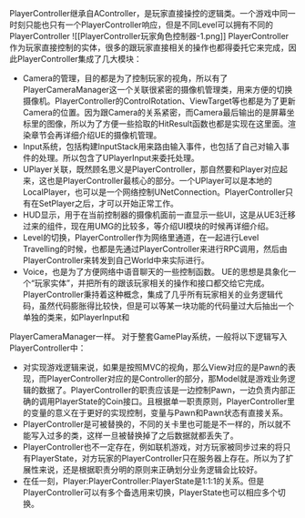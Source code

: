 PlayerController继承自AController，是玩家直接操控的逻辑类。一个游戏中同一时刻只能也只有一个PlayerController响应，但是不同Level可以拥有不同的PlayerController
![[PlayerController玩家角色控制器-1.png]]
PlayerController作为玩家直接控制的实体，很多的跟玩家直接相关的操作也都得委托它来完成，因此PlayerController集成了几大模块：
- Camera的管理，目的都是为了控制玩家的视角，所以有了PlayerCameraManager这一个关联很紧密的摄像机管理类，用来方便的切换摄像机。PlayerController的ControlRotation、ViewTarget等也都是为了更新Camera的位置。因为跟Camera的关系紧密，而Camera最后输出的是屏幕坐标里的图像，所以为了方便一些拾取的HitResult函数也都是实现在这里面。渲染章节会再详细介绍UE的摄像机管理。
- Input系统，包括构建InputStack用来路由输入事件，也包括了自己对输入事件的处理。所以包含了UPlayerInput来委托处理。
- UPlayer关联，既然顾名思义是PlayerController，那自然要和Player对应起来，这也是PlayerController最核心的部分。一个UPlayer可以是本地的LocalPlayer，也可以是一个网络控制UNetConnection。PlayerController只有在SetPlayer之后，才可以开始正常工作。
- HUD显示，用于在当前控制器的摄像机面前一直显示一些UI，这是从UE3迁移过来的组件，现在用UMG的比较多，等介绍UI模块的时候再详细介绍。
- Level的切换，PlayerController作为网络里通道，在一起进行Level Travelling的时候，也都是先通过PlayerController来进行RPC调用，然后由PlayerController来转发到自己World中来实际进行。
- Voice，也是为了方便网络中语音聊天的一些控制函数。
UE的思想是具象化一个“玩家实体”，并把所有的跟该玩家相关的操作和接口都交给它完成。PlayerController秉持着这种概念，集成了几乎所有玩家相关的业务逻辑代码，虽然代码膨胀得比较快，但是可以等某一块功能的代码量过大后抽出一个单独的类来，如PlayerInput和

PlayerCameraManager一样。
对于整套GamePlay系统，一般将以下逻辑写入PlayerController中：
- 对实现游戏逻辑来说，如果是按照MVC的视角，那么View对应的是Pawn的表现，而PlayerController对应的是Controller的部分，那Model就是游戏业务逻辑的数据了。PlayerController的职责应该是一边控制Pawn，一边负责内部正确的调用PlayerState的Coin接口。且根据单一职责原则，PlayerController里的变量的意义在于更好的实现控制，变量与Pawn和Pawn状态有直接关系。
- PlayerController是可被替换的，不同的关卡里也可能是不一样的，所以就不能写入过多的类，这样一旦被替换掉了之后数据就都丢失了。
- PlayerController也不一定存在，例如联机游戏，对方玩家被同步过来的将只有PlayerState，对方玩家的PlayerController只在服务器上存在。所以为了扩展性来说，还是根据职责分明的原则来正确划分业务逻辑会比较好。
- 在任一刻，Player:PlayerController:PlayerState是1:1:1的关系。但是PlayerController可以有多个备选用来切换，PlayerState也可以相应多个切换。